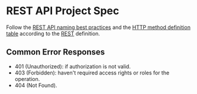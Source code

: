 # REST API Project Spec

Follow the [REST API naming best practices](http://www.restapitutorial.com/lessons/restfulresourcenaming.html) and
the [HTTP method definition table](http://www.restapitutorial.com/lessons/httpmethods.html) according to the
[REST](https://en.wikipedia.org/wiki/Representational_state_transfer) definition.

## Common Error Responses
* 401 (Unauthorized): if authorization is not valid.
* 403 (Forbidden): haven't required access rights or roles for the operation.
* 404 (Not Found).
